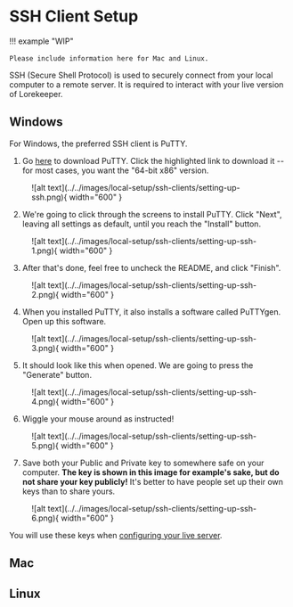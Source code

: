 # SSH Client Setup

!!! example "WIP"

    Please include information here for Mac and Linux.

SSH (Secure Shell Protocol) is used to securely connect from your local computer to a remote server. It is required to interact with your live version of Lorekeeper.

## Windows

For Windows, the preferred SSH client is PuTTY.

1. Go [here](https://www.chiark.greenend.org.uk/~sgtatham/putty/latest.html) to download PuTTY. Click the highlighted link to download it -- for most cases, you want the "64-bit x86" version.

<figure markdown="span">
  ![alt text](../../images/local-setup/ssh-clients/setting-up-ssh.png){ width="600" }
</figure>

2. We're going to click through the screens to install PuTTY. Click "Next", leaving all settings as default, until you reach the "Install" button.

<figure markdown="span">
  ![alt text](../../images/local-setup/ssh-clients/setting-up-ssh-1.png){ width="600" }
</figure>

3. After that's done, feel free to uncheck the README, and click "Finish".

<figure markdown="span">
  ![alt text](../../images/local-setup/ssh-clients/setting-up-ssh-2.png){ width="600" }
</figure>

4. When you installed PuTTY, it also installs a software called PuTTYgen. Open up this software.

<figure markdown="span">
  ![alt text](../../images/local-setup/ssh-clients/setting-up-ssh-3.png){ width="600" }
</figure>

5. It should look like this when opened. We are going to press the "Generate" button.

<figure markdown="span">
  ![alt text](../../images/local-setup/ssh-clients/setting-up-ssh-4.png){ width="600" }
</figure>

6. Wiggle your mouse around as instructed!

<figure markdown="span">
  ![alt text](../../images/local-setup/ssh-clients/setting-up-ssh-5.png){ width="600" }
</figure>

7. Save both your Public and Private key to somewhere safe on your computer. **The key is shown in this image for example's sake, but do not share your key publicly!** It's better to have people set up their own keys than to share yours.

<figure markdown="span">
  ![alt text](../../images/local-setup/ssh-clients/setting-up-ssh-6.png){ width="600" }
</figure>

You will use these keys when [configuring your live server](../setup-index.md#webserver-live-set-up).

## Mac

## Linux